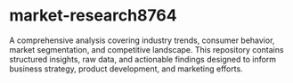 # market-research8764
A comprehensive analysis covering industry trends, consumer behavior, market segmentation, and competitive landscape. This repository contains structured insights, raw data, and actionable findings designed to inform business strategy, product development, and marketing efforts.  
